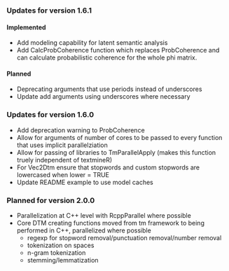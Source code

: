 ### Updates for version 1.6.1
#### Implemented
* Add modeling capability for latent semantic analysis
* Add CalcProbCoherence function which replaces ProbCoherence and can calculate
  probabilistic coherence for the whole phi matrix.

#### Planned 
* Deprecating arguments that use periods instead of underscores
* Update add arguments using underscores where necessary


### Updates for version 1.6.0

* Add deprecation warning to ProbCoherence 
* Allow for arguments of number of cores to be passed to every function that 
  uses implicit parallelziation 
* Allow for passing of libraries to TmParallelApply (makes this function truely
  independent of textmineR) 
* For Vec2Dtm ensure that stopwords and custom stopwords are lowercased 
  when lower = TRUE 
* Update README example to use model caches 
  
### Planned for version 2.0.0

* Parallelization at C++ level with RcppParallel where possible
* Core DTM creating functions moved from tm framework to being performed in 
  C++, parallelized where possible
  - regexp for stopword removal/punctuation removal/number removal
  - tokenization on spaces
  - n-gram tokenization
  - stemming/lemmatization